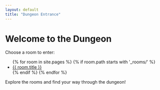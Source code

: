 ```yaml
---
layout: default
title: "Dungeon Entrance"
---
```


<h1>Welcome to the Dungeon</h1>
<p>Choose a room to enter:</p>

<ul>
  {% for room in site.pages %}
    {% if room.path starts with '_rooms/' %}
      <li>
        <a href="{{ room.url }}">{{ room.title }}</a>
      </li>
    {% endif %}
  {% endfor %}
</ul>

<p>Explore the rooms and find your way through the dungeon!</p>
